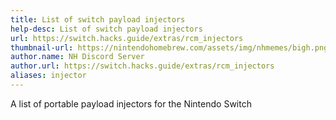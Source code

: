 ```yaml
---
title: List of switch payload injectors
help-desc: List of switch payload injectors
url: https://switch.hacks.guide/extras/rcm_injectors
thumbnail-url: https://nintendohomebrew.com/assets/img/nhmemes/bigh.png
author.name: NH Discord Server
author.url: https://switch.hacks.guide/extras/rcm_injectors
aliases: injector
---
```


A list of portable payload injectors for the Nintendo Switch
